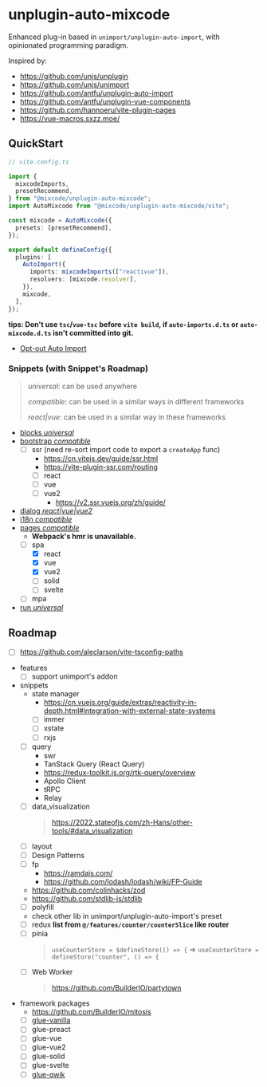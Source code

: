 # unplugin-auto-mixcode

Enhanced plug-in based in `unimport/unplugin-auto-import`, with opinionated
programming paradigm.

Inspired by:

- https://github.com/unjs/unplugin
- https://github.com/unjs/unimport
- https://github.com/antfu/unplugin-auto-import
- https://github.com/antfu/unplugin-vue-components
- https://github.com/hannoeru/vite-plugin-pages
- https://vue-macros.sxzz.moe/

## QuickStart

```ts
// vite.config.ts

import {
  mixcodeImports,
  presetRecommend,
} from "@mixcode/unplugin-auto-mixcode";
import AutoMixcode from "@mixcode/unplugin-auto-mixcode/vite";

const mixcode = AutoMixcode({
  presets: [presetRecommend],
});

export default defineConfig({
  plugins: [
    AutoImport({
      imports: mixcodeImports(["reactivue"]),
      resolvers: [mixcode.resolver],
    }),
    mixcode,
  ],
});
```

**tips: Don't use `tsc`/`vue-tsc` before `vite build`, if `auto-imports.d.ts` or
`auto-mixcode.d.ts` isn't committed into git.**

- [Opt-out Auto Import](https://github.com/unjs/unimport#opt-out-auto-import)

### Snippets (with Snippet's Roadmap)

> _universal_: can be used anywhere
>
> _compatible_: can be used in a similar ways in different frameworks
>
> _react|vue_: can be used in a similar way in these frameworks

- [blocks _universal_](./packages/unplugin-auto-mixcode/src/snippets/blocks/README.md)
- [bootstrap _compatible_](./packages/unplugin-auto-mixcode/src/snippets/bootstrap/README.md)
  - [ ] ssr (need re-sort import code to export a `createApp` func)
    - https://cn.vitejs.dev/guide/ssr.html
    - https://vite-plugin-ssr.com/routing
    - [ ] react
    - [ ] vue
    - [ ] vue2
      - https://v2.ssr.vuejs.org/zh/guide/
- [dialog _react|vue|vue2_](./packages/unplugin-auto-mixcode/src/snippets/dialog/README.md)
- [i18n _compatible_](./packages/unplugin-auto-mixcode/src/snippets/i18n/README.md)
- [pages _compatible_](./packages/unplugin-auto-mixcode/src/snippets/pages/README.md)
  - **Webpack's hmr is unavailable.**
  - [ ] spa
    - [x] react
    - [x] vue
    - [x] vue2
    - [ ] solid
    - [ ] svelte
  - [ ] mpa
- [run _universal_](./packages/unplugin-auto-mixcode/src/snippets/run/README.md)

## Roadmap

- [ ] https://github.com/aleclarson/vite-tsconfig-paths
- features
  - [ ] support unimport's addon
- snippets
  - state manager
    - https://cn.vuejs.org/guide/extras/reactivity-in-depth.html#integration-with-external-state-systems
    - [ ] immer
    - [ ] xstate
    - [ ] rxjs
  - [ ] query
    - swr
    - TanStack Query (React Query)
    - https://redux-toolkit.js.org/rtk-query/overview
    - Apollo Client
    - tRPC
    - Relay
  - [ ] data_visualization
    > https://2022.stateofjs.com/zh-Hans/other-tools/#data_visualization
  - [ ] layout
  - [ ] Design Patterns
  - [ ] fp
    - https://ramdajs.com/
    - https://github.com/lodash/lodash/wiki/FP-Guide
  - https://github.com/colinhacks/zod
  - https://github.com/stdlib-js/stdlib
  - [ ] polyfill
  - check other lib in unimport/unplugin-auto-import's preset
  - [ ] redux **list from `@/features/counter/counterSlice` like router**
  - [ ] pinia
    > `useCounterStore = $defineStore(() => {` =>
    > `useCounterStore = defineStore("counter", () => {`
  - [ ] Web Worker
    > https://github.com/BuilderIO/partytown
- framework packages
  - https://github.com/BuilderIO/mitosis
  - [ ] [glue-vanilla](http://vanilla-js.com/)
  - [ ] glue-preact
  - [ ] glue-vue
  - [ ] glue-vue2
  - [ ] glue-solid
  - [ ] glue-svelte
  - [ ] [glue-qwik](https://qwik.builder.io/)
